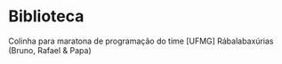 # Biblioteca
Colinha para maratona de programação do time [UFMG] Rábalabaxúrias (Bruno, Rafael & Papa)
